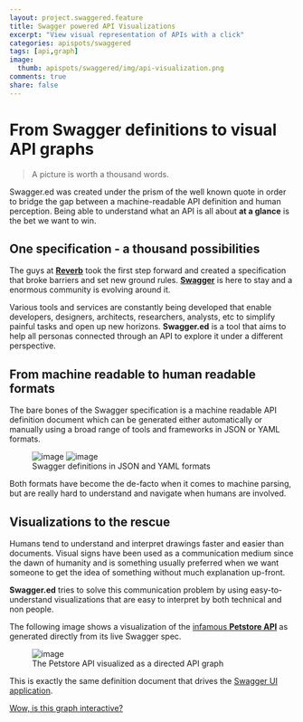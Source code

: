 ```yaml
---
layout: project.swaggered.feature
title: Swagger powered API Visualizations
excerpt: "View visual representation of APIs with a click"
categories: apispots/swaggered
tags: [api,graph]
image:
  thumb: apispots/swaggered/img/api-visualization.png
comments: true
share: false
---
```


# From Swagger definitions to visual API graphs

> A picture is worth a thousand words.

Swagger.ed was created under the prism of the well known quote in order to bridge the gap 
between a machine-readable API definition and human perception.  Being able to understand
what an API is all about **at a glance** is the bet we want to win.       


## One specification - a thousand possibilities

The guys at [**Reverb**](http://reverb.com/ "Reverb") took the first step forward and created a specification that broke barriers and set 
new ground rules. [**Swagger**](http://swagger.io/ "Swagger") is here to stay and a enormous community is evolving around it.   

Various tools and services are constantly being developed that enable developers, designers, architects, researchers, analysts, etc 
to simplify painful tasks and open up new horizons.  **Swagger.ed** is a tool that aims to help all personas connected through an API
to explore it under a different perspective.

## From machine readable to human readable formats

The bare bones of the Swagger specification is a machine readable API definition document which can be generated either automatically or manually
using a broad range of tools and frameworks in JSON or YAML formats.

<figure class="half">
	<img src="{{ site.url }}/assets/apispots/swaggered/img/swagger-json.png" alt="image">
	<img src="{{ site.url }}/assets/apispots/swaggered/img/swagger-yaml.png" alt="image">
	<figcaption>Swagger definitions in JSON and YAML formats</figcaption>
</figure>

Both formats have become the de-facto when it comes to machine parsing, but are really hard to understand and navigate when humans 
are involved.

## Visualizations to the rescue

Humans tend to understand and interpret drawings faster and easier than documents.  Visual signs have been used as a communication medium
since the dawn of humanity and is something usually preferred when we want someone to get the idea of something without much explanation
up-front. 

**Swagger.ed** tries to solve this communication problem by using easy-to-understand visualizations that are easy to interpret by
both technical and non people.

The following image shows a visualization of the [infamous **Petstore API**](http://petstore.swagger.io/v2/swagger.json "Petstore API - Swagger definition") 
as generated directly from its live Swagger spec.

<figure>
	<img src="{{ site.url }}/assets/apispots/swaggered/img/swagger-petstore.png" alt="image">
	<figcaption>The Petstore API visualized as a directed API graph</figcaption>
</figure>

This is exactly the same definition document that drives the [Swagger UI application](http://petstore.swagger.io/ "Swagger Explorer").

<div markdown="0"  class="text-center"><a href="{{ site.url }}/apispots/swaggered/navigate-api-resources/" class="btn">Wow, is this graph interactive?</a></div>



